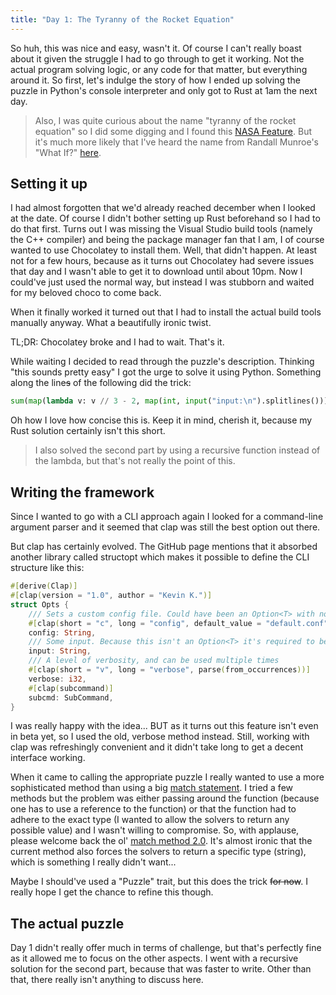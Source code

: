 ```yaml
---
title: "Day 1: The Tyranny of the Rocket Equation"
---
```


So huh, this was nice and easy, wasn't it. Of course I can't really boast about it given the struggle I had to go through to get it working. Not the actual program solving logic, or any code for that matter, but everything around it. So first, let's indulge the story of how I ended up solving the puzzle in Python's console interpreter and only got to Rust at 1am the next day.

> Also, I was quite curious about the name "tyranny of the rocket equation" so I did some digging and I found this [NASA Feature](https://www.nasa.gov/mission_pages/station/expeditions/expedition30/tryanny.html). But it's much more likely that I've heard the name from Randall Munroe's "What If?" [here](https://what-if.xkcd.com/38/).

## Setting it up

I had almost forgotten that we'd already reached december when I looked at the date. Of course I didn't bother setting up Rust beforehand so I had to do that first. Turns out I was missing the Visual Studio build tools (namely the C++ compiler) and being the package manager fan that I am, I of course wanted to use Chocolatey to install them.
Well, that didn't happen. At least not for a few hours, because as it turns out Chocolatey had severe issues that day and I wasn't able to get it to download until about 10pm. Now I could've just used the normal way, but instead I was stubborn and waited for my beloved choco to come back.

When it finally worked it turned out that I had to install the actual build tools manually anyway. What a beautifully ironic twist.

TL;DR: Chocolatey broke and I had to wait. That's it.

While waiting I decided to read through the puzzle's description. Thinking "this sounds pretty easy" I got the urge to solve it using Python.
Something along the line~~s~~ of the following did the trick:

```python
sum(map(lambda v: v // 3 - 2, map(int, input("input:\n").splitlines())))
```

Oh how I love how concise this is. Keep it in mind, cherish it, because my Rust solution certainly isn't this short.

> I also solved the second part by using a recursive function instead of the lambda, but that's not really the point of this.

## Writing the framework

Since I wanted to go with a CLI approach again I looked for a command-line argument parser and it seemed that clap was still the best option out there.

But clap has certainly evolved. The GitHub page mentions that it absorbed another library called structopt which makes it possible to define the CLI structure like this:

```rust
#[derive(Clap)]
#[clap(version = "1.0", author = "Kevin K.")]
struct Opts {
    /// Sets a custom config file. Could have been an Option<T> with no default too
    #[clap(short = "c", long = "config", default_value = "default.conf")]
    config: String,
    /// Some input. Because this isn't an Option<T> it's required to be used
    input: String,
    /// A level of verbosity, and can be used multiple times
    #[clap(short = "v", long = "verbose", parse(from_occurrences))]
    verbose: i32,
    #[clap(subcommand)]
    subcmd: SubCommand,
}
```

I was really happy with the idea... BUT as it turns out this feature isn't even in beta yet, so I used the old, verbose method instead.
Still, working with clap was refreshingly convenient and it didn't take long to get a decent interface working.

When it came to calling the appropriate puzzle I really wanted to use a more sophisticated method than using a big [match statement](https://github.com/siku2/AoC2018/blob/master/src/puzzles/mod.rs).
I tried a few methods but the problem was either passing around the function (because one has to use a reference to the function) or that the function had to adhere to the exact type (I wanted to allow the solvers to return any possible value) and I wasn't willing to compromise.
So, with applause, please welcome back the ol' [match method 2.0](https://github.com/siku2/aoc_2019/blob/d01/src/puzzles/mod.rs).
It's almost ironic that the current method also forces the solvers to return a specific type (string), which is something I really didn't want...

Maybe I should've used a "Puzzle" trait, but this does the trick ~~for now~~.
I really hope I get the chance to refine this though.

## The actual puzzle

Day 1 didn't really offer much in terms of challenge, but that's perfectly fine as it allowed me to focus on the other aspects.
I went with a recursive solution for the second part, because that was faster to write.
Other than that, there really isn't anything to discuss here.
